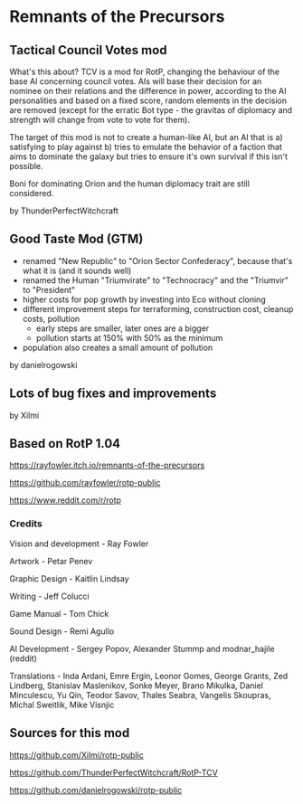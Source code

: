 # Remnants of the Precursors

## Tactical Council Votes mod

What's this about?
TCV is a mod for RotP, changing the behaviour of the base AI concerning council votes. 
AIs will base their decision for an nominee on their relations and the difference in power, according to the AI personalities and based on a fixed score, 
random elements in the decision are removed (except for the erratic Bot type - the gravitas of diplomacy and strength will change from vote to vote for them).

The target of this mod is not to create a human-like AI, but an AI that is
a) satisfying to play against
b) tries to emulate the behavior of a faction that aims to dominate the galaxy but tries to ensure it's own survival if this isn't possible.

Boni for dominating Orion and the human diplomacy trait are still considered.

by ThunderPerfectWitchcraft

## Good Taste Mod (GTM)

- renamed "New Republic" to "Orion Sector Confederacy", because that's what it is (and it sounds well)
- renamed the Human "Triumvirate" to "Technocracy" and the "Triumvir" to "President"
- higher costs for pop growth by investing into Eco without cloning
- different improvement steps for terraforming, construction cost, cleanup costs, pollution
	- early steps are smaller, later ones are a bigger
	- pollution starts at 150% with 50% as the minimum
- population also creates a small amount of pollution

by danielrogowski

## Lots of bug fixes and improvements

by Xilmi

## Based on RotP 1.04

https://rayfowler.itch.io/remnants-of-the-precursors

https://github.com/rayfowler/rotp-public

https://www.reddit.com/r/rotp

### Credits

Vision and development - Ray Fowler

Artwork - Petar Penev

Graphic Design - Kaitlin Lindsay

Writing - Jeff Colucci

Game Manual - Tom Chick

Sound Design - Remi Agullo

AI Development - Sergey Popov, Alexander Stummp and modnar_hajile (reddit)

Translations - Inda Ardani, Emre Ergin, Leonor Gomes, George Grants, Zed Lindberg, Stanislav
Maslenikov, Sonke Meyer, Brano Mikulka, Daniel Minculescu, Yu Qin, Teodor Savov, Thales
Seabra, Vangelis Skoupras, Michal Sweitlik, Mike Visnjic

## Sources for this mod

https://github.com/Xilmi/rotp-public

https://github.com/ThunderPerfectWitchcraft/RotP-TCV

https://github.com/danielrogowski/rotp-public
